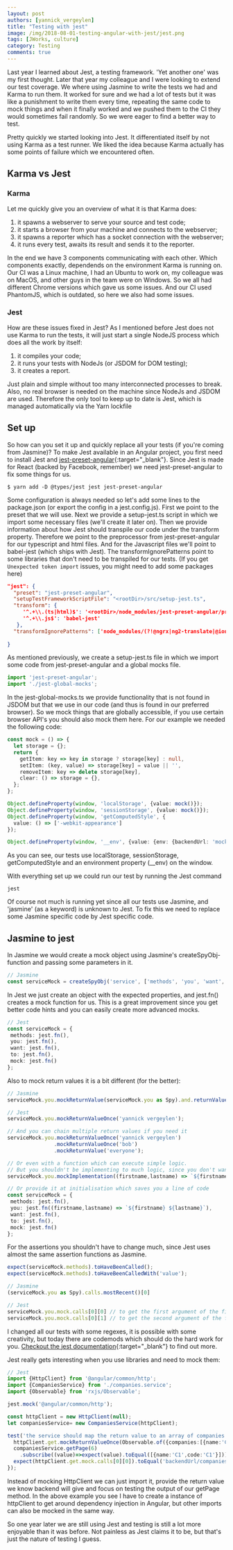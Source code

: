 ```yaml
---
layout: post
authors: [yannick_vergeylen]
title: "Testing with jest"
image: /img/2018-08-01-testing-angular-with-jest/jest.png
tags: [JWorks, culture]
category: Testing
comments: true
---
```

  
Last year I learned about Jest, a testing framework. 'Yet another one' was my first thought. 
Later that year my colleague and I were looking to extend our test coverage. We where using Jasmine to write the tests we had and Karma to run them.
It worked for sure and we had a lot of tests but it was like a punishment to write them every time, repeating the same code to mock things and when it finally worked and we pushed them to the CI they would sometimes fail randomly. 
So we were eager to find a better way to test.

Pretty quickly we started looking into Jest. It differentiated itself by not using Karma as a test runner. 
We liked the idea because Karma actually has some points of failure which we encountered often. 

## Karma vs Jest
### Karma

Let me quickly give you an overview of what it is that Karma does:
1. it spawns a webserver to serve your source and test code;
2. it starts a browser from your machine and connects to the webserver;
3. it spawns a reporter which has a socket connection with the webserver;
4. it runs every test, awaits its result and sends it to the reporter.

In the end we have 3 components communicating with each other. Which components exactly, dependends on the environment Karma is running on. 
Our CI was a Linux machine, I had an Ubuntu to work on, my colleague was on MacOS, and other guys in the team were on Windows.
So we all had different Chrome versions which gave us some issues. And our CI used PhantomJS, which is outdated, so here we also had some issues.

### Jest
How are these issues fixed in Jest? 
As I mentioned before Jest does not use Karma to run the tests, it will just start a single NodeJS process which does all the work by itself:
1. it compiles your code;
2. it runs your tests with NodeJs (or JSDOM for DOM testing);
3. it creates a report.

Just plain and simple without too many interconnected processes to break. 
Also, no real browser is needed on the machine since NodeJs and JSDOM are used. 
Therefore the only tool to keep up to date is Jest, which is managed automatically via the Yarn lockfile

## Set up

So how can you set it up and quickly replace all your tests (if you're coming from Jasmine)? 
To make Jest available in an Angular project, you first need to install Jest and [jest-preset-angular](https://www.npmjs.com/package/jest-preset-angular){:target="_blank"}. 
Since Jest is made for React (backed by Facebook, remember) we need jest-preset-angular to fix some things for us.
```text
$ yarn add -D @types/jest jest jest-preset-angular
```
Some configuration is always needed so let's add some lines to the package.json (or export the config in a jest.config.js).
First we point to the preset that we will use. Next we provide a setup-jest.ts script in which we import some necessary files (we'll create it later on).
Then we provide information about how Jest should transpile our code under the transform property. Therefore we point to the preprocessor from jest-preset-angular for our typescript and html files.
And for the Javascript files we'll point to babel-jest (which ships with Jest).
The transformIgnorePatterns point to some libraries that don't need to be transpiled for our tests. (If you get `Unexpected token import` issues, you might need to add some packages here)
```json
"jest": {
  "preset": "jest-preset-angular",
  "setupTestFrameworkScriptFile": "<rootDir>/src/setup-jest.ts",
  "transform": {
     '^.+\\.(ts|html)$': '<rootDir>/node_modules/jest-preset-angular/preprocessor.js',
     '^.+\\.js$': 'babel-jest'
   },
  "transformIgnorePatterns": ['node_modules/(?!@ngrx|ng2-translate|@ionic|lodash|ionic-angular)'],
  
}
```

As mentioned previously, we create a setup-jest.ts file in which we import some code from jest-preset-angular and a global mocks file.
```typescript
import 'jest-preset-angular';  
import './jest-global-mocks';  
```

In the jest-global-mocks.ts we provide functionality that is not found in JSDOM but that we use in our code (and thus is found in our preferred browser).
So we mock things that are globally accessible, if you use certain browser API's you should also mock them here.
For our example we needed the following code:
```typescript
const mock = () => {
  let storage = {};
  return {
    getItem: key => key in storage ? storage[key] : null,
    setItem: (key, value) => storage[key] = value || '',
    removeItem: key => delete storage[key],
    clear: () => storage = {},
  };
};

Object.defineProperty(window, 'localStorage', {value: mock()});
Object.defineProperty(window, 'sessionStorage', {value: mock()});
Object.defineProperty(window, 'getComputedStyle', {
  value: () => ['-webkit-appearance']
});

Object.defineProperty(window, '__env', {value: {env: {backendUrl: 'mocked URl'}}});
```
As you can see, our tests use localStorage, sessionStorage, getComputedStyle and an environment property (__env) on the window.

With everything set up we could run our test by running the Jest command
```text
jest
```
Of course not much is running yet since all our tests use Jasmine, and 'jasmine' (as a keyword) is unknown to Jest.
To fix this we need to replace some Jasmine specific code by Jest specific code.

## Jasmine to jest
In Jasmine we would create a mock object using Jasmine's createSpyObj-function and passing some parameters in it.

```typescript
// Jasmine
const serviceMock = createSpyObj('service', ['methods', 'you', 'want', 'to', 'mock']);
```

In Jest we just create an object with the expected properties, and jest.fn() creates a mock function for us.
This is a great improvement since you get better code hints and you can easily create more advanced mocks.

```typescript
// Jest
const serviceMock = {
 methods: jest.fn(),
 you: jest.fn(),
 want: jest.fn(),
 to: jest.fn(),
 mock: jest.fn()
};

```

Also to mock return values it is a bit different (for the better):

```typescript
// Jasmine
serviceMock.you.mockReturnValue(serviceMock.you as Spy).and.returnValue('yannick vergeylen');
```

```typescript
// Jest
serviceMock.you.mockReturnValueOnce('yannick vergeylen');

// And you can chain multiple return values if you need it
serviceMock.you.mockReturnValueOnce('yannick vergeylen')
               .mockReturnValueOnce('bob')
               .mockReturnValue('everyone');

// Or even with a function which can execute simple logic. 
// But you shouldn't be implementing to much logic, since you don't want to test the tests.
serviceMock.you.mockImplementation((firstname,lastname) => `${firstname} ${lastname}`);

// Or provide it at initialisation which saves you a line of code
const serviceMock = {
 methods: jest.fn(),
 you: jest.fn((firstname,lastname) => `${firstname} ${lastname}`),
 want: jest.fn(),
 to: jest.fn(),
 mock: jest.fn()
};
```

For the assertions you shouldn't have to change much, since Jest uses almost the same assertion functions as Jasmine.

```typescript
expect(serviceMock.methods).toHaveBeenCalled();
expect(serviceMock.methods).toHaveBeenCalledWith('value');

// Jasmine
(serviceMock.you as Spy).calls.mostRecent()[0]

// Jest
serviceMock.you.mock.calls[0][0] // to get the first argument of the first call (firstname)
serviceMock.you.mock.calls[0][1] // to get the second argument of the first call (lastname)
```

I changed all our tests with some regexes, it is possible with some creativity, but today there are codemods which should do the hard work for you. 
[Checkout the jest documentation](https://jestjs.io/docs/en/migration-guide){:target="_blank"} to find out more.

Jest really gets interesting when you use libraries and need to mock them:
```typescript
// Jest
import {HttpClient} from '@angular/common/http';
import {CompaniesService} from './companies.service';
import {Observable} from 'rxjs/Observable';

jest.mock('@angular/common/http');

const httpClient = new HttpClient(null);
let companiesService= new CompaniesService(httpClient);

test('the service should map the return value to an array of companies', () => {
  httpClient.get.mockReturnValueOnce(Observable.of({companies:[{name:'C1',code:'C1'}],page:6,total:51}))
  companiesService.getPage(6)
    .subscribe((value)=>expect(value).toEqual([{name:'C1',code:'C1'}]));
  expect(httpClient.get.mock.calls[0][0]).toEqual('backendUrl/companies?page=6')
});
```
Instead of mocking HttpClient we can just import it, provide the return value we know backend will give and focus on testing the output of our getPage method.
In the above example you see I have to create a instance of httpClient to get around dependency injection in Angular, 
but other imports can also be mocked in the same way.



So one year later we are still using Jest and testing is still a lot more enjoyable than it was before. 
Not painless as Jest claims it to be, but that's just the nature of testing I guess.




